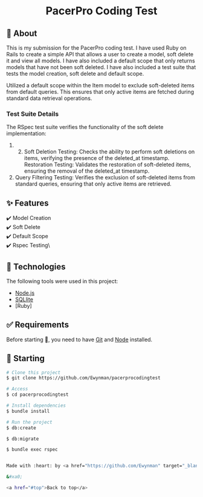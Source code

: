 <div align="center" id="top"> 
    &#xa0;

  <!-- <a href="https://pacerprocodingtest.netlify.app">Demo</a> -->
</div>

<h1 align="center">PacerPro Coding Test</h1>


## :dart: About ##

This is my submission for the PacerPro coding test. I have used Ruby on Rails to create a simple API that allows a user to create a model, soft delete it and view all models. I have also included a default scope that only returns models that have not been soft deleted. I have also included a test suite that tests the model creation, soft delete and default scope. 

Utilized a default scope within the Item model to exclude soft-deleted items from default queries. This ensures that only active items are fetched during standard data retrieval operations.

### Test Suite Details

The RSpec test suite verifies the functionality of the soft delete implementation:

1. 2. Soft Deletion Testing: Checks the ability to perform soft deletions on items, verifying the presence of the deleted_at timestamp.
Restoration Testing: Validates the restoration of soft-deleted items, ensuring the removal of the deleted_at timestamp.
3. Query Filtering Testing: Verifies the exclusion of soft-deleted items from standard queries, ensuring that only active items are retrieved.
## :sparkles: Features ##

:heavy_check_mark: Model Creation\
:heavy_check_mark: Soft Delete\
:heavy_check_mark: Default Scope\
:heavy_check_mark: Rspec Testing\

## :rocket: Technologies ##

The following tools were used in this project:

- [Node.js](https://nodejs.org/en/)
- [SQLlite](https://www.sqlite.org/index.html)
- [Ruby]

## :white_check_mark: Requirements ##

Before starting :checkered_flag:, you need to have [Git](https://git-scm.com) and [Node](https://nodejs.org/en/) installed.

## :checkered_flag: Starting ##

```bash
# Clone this project
$ git clone https://github.com/Ewynman/pacerprocodingtest

# Access
$ cd pacerprocodingtest

# Install dependencies
$ bundle install

# Run the project
$ db:create

$ db:migrate

$ bundle exec rspec


Made with :heart: by <a href="https://github.com/Ewynman" target="_blank">Edward</a>

&#xa0;

<a href="#top">Back to top</a>
